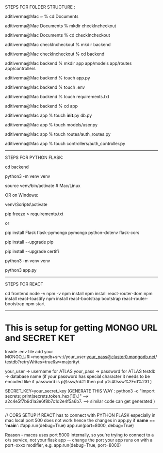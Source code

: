 STEPS FOR FOLDER STRUCTURE :

aditiverma@Mac ~ % cd Documents

aditiverma@Mac Documents % mkdir checkIncheckout 

aditiverma@Mac Documents % cd checkIncheckout 

aditiverma@Mac checkIncheckout % mkdir backend

aditiverma@Mac checkIncheckout % cd backend 

aditiverma@Mac backend % mkdir app app/models app/routes app/controllers

aditiverma@Mac backend % touch app.py

aditiverma@Mac backend % touch .env

aditiverma@Mac backend % touch requirements.txt

aditiverma@Mac backend % cd app

aditiverma@Mac app % touch __init__.py db.py

aditiverma@Mac app % touch models/user.py

aditiverma@Mac app % touch routes/auth_routes.py

aditiverma@Mac app % touch controllers/auth_controller.py

----------------------------------------------------------------------

STEPS FOR PYTHON FLASK:


cd backend 

python3 -m venv venv

source venv/bin/activate     # Mac/Linux

 OR on Windows:

 venv\Scripts\activate

pip freeze > requirements.txt

or 

pip install Flask flask-pymongo pymongo python-dotenv flask-cors

pip install --upgrade pip

pip install --upgrade certifi


python3 -m venv venv

python3 app.py



----------------------------------------------------------------------

STEPS FOR REACT 

cd frontend
node -v
npm -v
npm install
npm install react-router-dom
npm install react-toastify
npm install react-bootstrap bootstrap react-router-bootstrap
npm start

 <!-- above command should install all required files in and it will come under package.json -->
<!-- package.json
{
  "name": "frontend",
  "version": "0.1.0",
  "private": true,
  "dependencies": {
    "axios": "^1.4.0",
    "react": "^18.2.0",
    "react-dom": "^18.2.0",
    "react-scripts": "5.0.1"
  },
  "scripts": {
    "start": "react-scripts start",
    "build": "react-scripts build"
  }
} -->



----------------------------------------------------------------------
# This is setup for getting MONGO URL and SECRET KET 
Inside .env file 
add your
MONGO_URI=mongodb+srv://your_user:your_pass@cluster0.mongodb.net/testdb?retryWrites=true&w=majorityt

your_user -> username for ATLAS
your_pass -> password for ATLAS
testdb -> database name 
(if your password has special character it needs to be encoded like if password is p@ssw/rd#1 then put p%40ssw%2Frd%231 )


SECRET_KEY=your_secret_key
(GENERATE THIS WAY : python3 -c "import secrets; print(secrets.token_hex(16).)"
--> a2c4e5f7b9d1a3e6f8b7c1d2e4f5a6b7. --> similar code can get generated
)


----------------------------------------------------------------------
// CORS SETUP 
if REACT has to connect with PYTHON FLASK especially in mac local port 500 does not work 
hence the changes in app.py
if __name__ == '__main__':
    #app.run(debug=True)
    app.run(port=8000, debug=True)

Reason -
macos uses port 5000 internally, so you're trying to connect to a o/s service, not your flask app -- change the port your app runs on with a port=xxxx modifier, e.g. app.run(debug=True, port=8000)